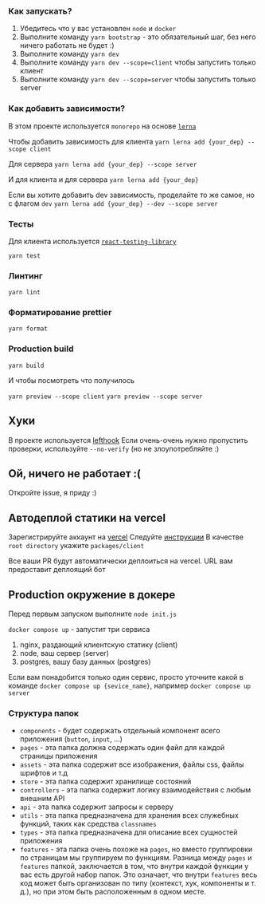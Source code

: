 ### Как запускать?

1. Убедитесь что у вас установлен `node` и `docker`
2. Выполните команду `yarn bootstrap` - это обязательный шаг, без него ничего работать не будет :)
3. Выполните команду `yarn dev`
4. Выполните команду `yarn dev --scope=client` чтобы запустить только клиент
5. Выполните команду `yarn dev --scope=server` чтобы запустить только server

### Как добавить зависимости?

В этом проекте используется `monorepo` на основе [`lerna`](https://github.com/lerna/lerna)

Чтобы добавить зависимость для клиента
`yarn lerna add {your_dep} --scope client`

Для сервера
`yarn lerna add {your_dep} --scope server`

И для клиента и для сервера
`yarn lerna add {your_dep}`

Если вы хотите добавить dev зависимость, проделайте то же самое, но с флагом `dev`
`yarn lerna add {your_dep} --dev --scope server`

### Тесты

Для клиента используется [`react-testing-library`](https://testing-library.com/docs/react-testing-library/intro/)

`yarn test`

### Линтинг

`yarn lint`

### Форматирование prettier

`yarn format`

### Production build

`yarn build`

И чтобы посмотреть что получилось

`yarn preview --scope client`
`yarn preview --scope server`

## Хуки

В проекте используется [lefthook](https://github.com/evilmartians/lefthook)
Если очень-очень нужно пропустить проверки, используйте `--no-verify` (но не злоупотребляйте :)

## Ой, ничего не работает :(

Откройте issue, я приду :)

## Автодеплой статики на vercel

Зарегистрируйте аккаунт на [vercel](https://vercel.com/)
Следуйте [инструкции](https://vitejs.dev/guide/static-deploy.html#vercel-for-git)
В качестве `root directory` укажите `packages/client`

Все ваши PR будут автоматически деплоиться на vercel. URL вам предоставит деплоящий бот

## Production окружение в докере

Перед первым запуском выполните `node init.js`

`docker compose up` - запустит три сервиса

1. nginx, раздающий клиентскую статику (client)
2. node, ваш сервер (server)
3. postgres, вашу базу данных (postgres)

Если вам понадобится только один сервис, просто уточните какой в команде
`docker compose up {sevice_name}`, например `docker compose up server`

### Структура папок

- `components` - будет содержать отдельный компонент всего приложения (`button`, `input`, ...)
- `pages` - эта папка должна содержать один файл для каждой страницы приложения
- `assets` - эта папка содержит все изображения, файлы css, файлы шрифтов и т.д
- `store` - эта папка содержит хранилище состояний
- `controllers` - эта папка содержит логику взаимодействия с любым внешним API
- `api` - эта папка cодержит запросы к серверу
- `utils` - эта папка предназначена для хранения всех служебных функций, таких как средства `classnames`
- `types` - эта папка предназначена для описание всех сущностей приложения
- `features` - эта папка очень похоже на `pages`, но вместо группировки по страницам мы группируем по функциям. Разница между `pages` и `features` папкой, заключается в том, что внутри каждой функции у вас есть другой набор папок. Это означает, что внутри `features` весь код может быть организован по типу (контекст, хук, компоненты и т. д.), но при этом быть расположенным в одном месте.
